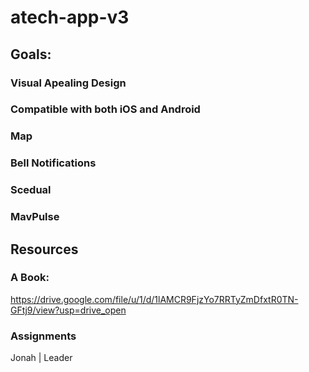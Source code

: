 # atech-app-v3
## Goals:
### Visual Apealing Design
### Compatible with both iOS and Android
### Map
### Bell Notifications
### Scedual
### MavPulse

## Resources
### A Book:
  https://drive.google.com/file/u/1/d/1lAMCR9FjzYo7RRTyZmDfxtR0TN-GFtj9/view?usp=drive_open

### Assignments
Jonah | Leader
